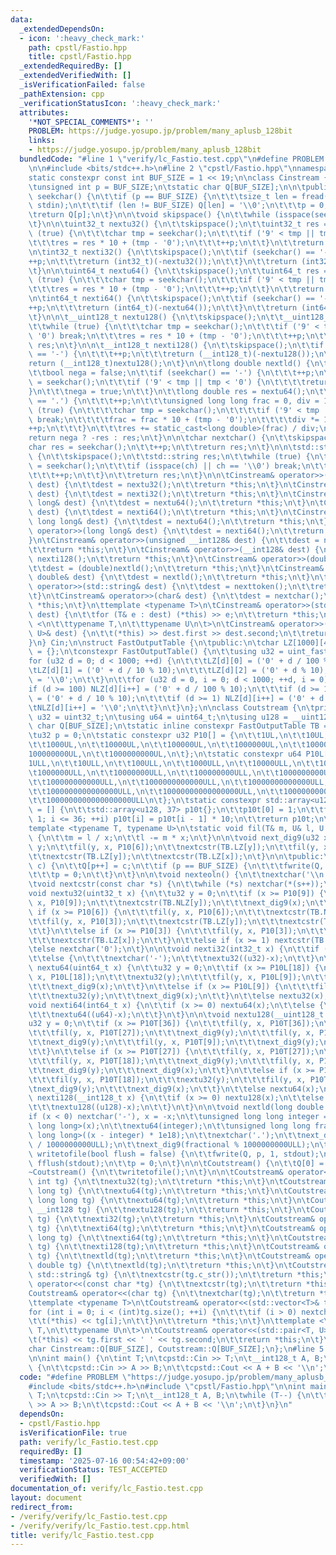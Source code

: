 ```yaml
---
data:
  _extendedDependsOn:
  - icon: ':heavy_check_mark:'
    path: cpstl/Fastio.hpp
    title: cpstl/Fastio.hpp
  _extendedRequiredBy: []
  _extendedVerifiedWith: []
  _isVerificationFailed: false
  _pathExtension: cpp
  _verificationStatusIcon: ':heavy_check_mark:'
  attributes:
    '*NOT_SPECIAL_COMMENTS*': ''
    PROBLEM: https://judge.yosupo.jp/problem/many_aplusb_128bit
    links:
    - https://judge.yosupo.jp/problem/many_aplusb_128bit
  bundledCode: "#line 1 \"verify/lc_Fastio.test.cpp\"\n#define PROBLEM \"https://judge.yosupo.jp/problem/many_aplusb_128bit\"\
    \n\n#include <bits/stdc++.h>\n#line 2 \"cpstl/Fastio.hpp\"\nnamespace cpstd {\n\
    static constexpr const int BUF_SIZE = 1 << 19;\n\nclass Cinstream {\n\tprivate:\n\
    \tunsigned int p = BUF_SIZE;\n\tstatic char Q[BUF_SIZE];\n\n\tpublic:\n\tchar\
    \ seekchar() {\n\t\tif (p == BUF_SIZE) {\n\t\t\tsize_t len = fread(Q, 1, BUF_SIZE,\
    \ stdin);\n\t\t\tif (len != BUF_SIZE) Q[len] = '\\0';\n\t\t\tp = 0;\n\t\t}\n\t\
    \treturn Q[p];\n\t}\n\n\tvoid skipspace() {\n\t\twhile (isspace(seekchar())) ++p;\n\
    \t}\n\n\tuint32_t nextu32() {\n\t\tskipspace();\n\t\tuint32_t res = 0;\n\t\twhile\
    \ (true) {\n\t\t\tchar tmp = seekchar();\n\t\t\tif ('9' < tmp || tmp < '0') break;\n\
    \t\t\tres = res * 10 + (tmp - '0');\n\t\t\t++p;\n\t\t}\n\t\treturn res;\n\t}\n\
    \n\tint32_t nexti32() {\n\t\tskipspace();\n\t\tif (seekchar() == '-') {\n\t\t\t\
    ++p;\n\t\t\treturn (int32_t)(-nextu32());\n\t\t}\n\t\treturn (int32_t)nextu32();\n\
    \t}\n\n\tuint64_t nextu64() {\n\t\tskipspace();\n\t\tuint64_t res = 0;\n\t\twhile\
    \ (true) {\n\t\t\tchar tmp = seekchar();\n\t\t\tif ('9' < tmp || tmp < '0') break;\n\
    \t\t\tres = res * 10 + (tmp - '0');\n\t\t\t++p;\n\t\t}\n\t\treturn res;\n\t}\n\
    \n\tint64_t nexti64() {\n\t\tskipspace();\n\t\tif (seekchar() == '-') {\n\t\t\t\
    ++p;\n\t\t\treturn (int64_t)(-nextu64());\n\t\t}\n\t\treturn (int64_t)nextu64();\n\
    \t}\n\n\t__uint128_t nextu128() {\n\t\tskipspace();\n\t\t__uint128_t res = 0;\n\
    \t\twhile (true) {\n\t\t\tchar tmp = seekchar();\n\t\t\tif ('9' < tmp || tmp <\
    \ '0') break;\n\t\t\tres = res * 10 + (tmp - '0');\n\t\t\t++p;\n\t\t}\n\t\treturn\
    \ res;\n\t}\n\n\t__int128_t nexti128() {\n\t\tskipspace();\n\t\tif (seekchar()\
    \ == '-') {\n\t\t\t++p;\n\t\t\treturn (__int128_t)(-nextu128());\n\t\t}\n\t\t\
    return (__int128_t)nextu128();\n\t}\n\n\tlong double nextld() {\n\t\tskipspace();\n\
    \t\tbool nega = false;\n\t\tif (seekchar() == '-') {\n\t\t\t++p;\n\t\t\tchar tmp\
    \ = seekchar();\n\t\t\tif ('9' < tmp || tmp < '0') {\n\t\t\t\treturn 0;\n\t\t\t\
    }\n\t\t\tnega = true;\n\t\t}\n\t\tlong double res = nextu64();\n\t\tif (seekchar()\
    \ == '.') {\n\t\t\t++p;\n\t\t\tunsigned long long frac = 0, div = 1;\n\t\t\twhile\
    \ (true) {\n\t\t\t\tchar tmp = seekchar();\n\t\t\t\tif ('9' < tmp || tmp < '0')\
    \ break;\n\t\t\t\tfrac = frac * 10 + (tmp - '0');\n\t\t\t\tdiv *= 10;\n\t\t\t\t\
    ++p;\n\t\t\t}\n\t\t\tres += static_cast<long double>(frac) / div;\n\t\t}\n\t\t\
    return nega ? -res : res;\n\t}\n\n\tchar nextchar() {\n\t\tskipspace();\n\t\t\
    char res = seekchar();\n\t\t++p;\n\t\treturn res;\n\t}\n\n\tstd::string nexttoken()\
    \ {\n\t\tskipspace();\n\t\tstd::string res;\n\t\twhile (true) {\n\t\t\tchar ch\
    \ = seekchar();\n\t\t\tif (isspace(ch) || ch == '\\0') break;\n\t\t\tres.push_back(ch);\n\
    \t\t\t++p;\n\t\t}\n\t\treturn res;\n\t}\n\n\tCinstream& operator>>(unsigned int&\
    \ dest) {\n\t\tdest = nextu32();\n\t\treturn *this;\n\t}\n\tCinstream& operator>>(int&\
    \ dest) {\n\t\tdest = nexti32();\n\t\treturn *this;\n\t}\n\tCinstream& operator>>(unsigned\
    \ long& dest) {\n\t\tdest = nextu64();\n\t\treturn *this;\n\t}\n\tCinstream& operator>>(long&\
    \ dest) {\n\t\tdest = nexti64();\n\t\treturn *this;\n\t}\n\tCinstream& operator>>(unsigned\
    \ long long& dest) {\n\t\tdest = nextu64();\n\t\treturn *this;\n\t}\n\tCinstream&\
    \ operator>>(long long& dest) {\n\t\tdest = nexti64();\n\t\treturn *this;\n\t\
    }\n\tCinstream& operator>>(unsigned __int128& dest) {\n\t\tdest = nextu128();\n\
    \t\treturn *this;\n\t}\n\tCinstream& operator>>(__int128& dest) {\n\t\tdest =\
    \ nexti128();\n\t\treturn *this;\n\t}\n\tCinstream& operator>>(double& dest) {\n\
    \t\tdest = (double)nextld();\n\t\treturn *this;\n\t}\n\tCinstream& operator>>(long\
    \ double& dest) {\n\t\tdest = nextld();\n\t\treturn *this;\n\t}\n\tCinstream&\
    \ operator>>(std::string& dest) {\n\t\tdest = nexttoken();\n\t\treturn *this;\n\
    \t}\n\tCinstream& operator>>(char& dest) {\n\t\tdest = nextchar();\n\t\treturn\
    \ *this;\n\t}\n\ttemplate <typename T>\n\tCinstream& operator>>(std::vector<T>&\
    \ dest) {\n\t\tfor (T& e : dest) (*this) >> e;\n\t\treturn *this;\n\t}\n\ttemplate\
    \ <\n\t\ttypename T,\n\t\ttypename U\n\t>\n\tCinstream& operator>>(std::pair<T,\
    \ U>& dest) {\n\t\t(*this) >> dest.first >> dest.second;\n\t\treturn *this;\n\t\
    }\n} Cin;\n\nstruct FastOutputTable {\n\tpublic:\n\tchar LZ[1000][4] = {}, NLZ[1000][4]\
    \ = {};\n\tconstexpr FastOutputTable() {\n\t\tusing u32 = uint_fast32_t;\n\t\t\
    for (u32 d = 0; d < 1000; ++d) {\n\t\t\tLZ[d][0] = ('0' + d / 100 % 10);\n\t\t\
    \tLZ[d][1] = ('0' + d / 10 % 10);\n\t\t\tLZ[d][2] = ('0' + d % 10);\n\t\t\tLZ[d][3]\
    \ = '\\0';\n\t\t}\n\t\tfor (u32 d = 0, i = 0; d < 1000; ++d, i = 0) {\n\t\t\t\
    if (d >= 100) NLZ[d][i++] = ('0' + d / 100 % 10);\n\t\t\tif (d >= 10) NLZ[d][i++]\
    \ = ('0' + d / 10 % 10);\n\t\t\tif (d >= 1) NLZ[d][i++] = ('0' + d % 10);\n\t\t\
    \tNLZ[d][i++] = '\\0';\n\t\t}\n\t}\n};\n\nclass Coutstream {\n\tprivate:\n\tusing\
    \ u32 = uint32_t;\n\tusing u64 = uint64_t;\n\tusing u128 = __uint128_t;\n\tstatic\
    \ char Q[BUF_SIZE];\n\tstatic inline constexpr FastOutputTable TB = FastOutputTable();\n\
    \tu32 p = 0;\n\tstatic constexpr u32 P10[] = {\n\t\t1UL,\n\t\t10UL,\n\t\t100UL,\n\
    \t\t1000UL,\n\t\t10000UL,\n\t\t100000UL,\n\t\t1000000UL,\n\t\t10000000UL,\n\t\t\
    100000000UL,\n\t\t1000000000UL,\n\t};\n\tstatic constexpr u64 P10L[] = {\n\t\t\
    1ULL,\n\t\t10ULL,\n\t\t100ULL,\n\t\t1000ULL,\n\t\t10000ULL,\n\t\t100000ULL,\n\t\
    \t1000000ULL,\n\t\t10000000ULL,\n\t\t100000000ULL,\n\t\t1000000000ULL,\n\t\t10000000000ULL,\n\
    \t\t100000000000ULL,\n\t\t1000000000000ULL,\n\t\t10000000000000ULL,\n\t\t100000000000000ULL,\n\
    \t\t1000000000000000ULL,\n\t\t10000000000000000ULL,\n\t\t100000000000000000ULL,\n\
    \t\t1000000000000000000ULL\n\t};\n\tstatic constexpr std::array<u128, 37> P10T\
    \ = [] {\n\t\tstd::array<u128, 37> p10t{};\n\t\tp10t[0] = 1;\n\t\tfor (int i =\
    \ 1; i <= 36; ++i) p10t[i] = p10t[i - 1] * 10;\n\t\treturn p10t;\n\t}();\n\n\t\
    template <typename T, typename U>\n\tstatic void fil(T& m, U& l, U x) noexcept\
    \ {\n\t\tm = l / x;\n\t\tl -= m * x;\n\t}\n\n\tvoid next_dig9(u32 x) {\n\t\tu32\
    \ y;\n\t\tfil(y, x, P10[6]);\n\t\tnextcstr(TB.LZ[y]);\n\t\tfil(y, x, P10[3]);\n\
    \t\tnextcstr(TB.LZ[y]);\n\t\tnextcstr(TB.LZ[x]);\n\t}\n\n\tpublic:\n\tvoid nextchar(char\
    \ c) {\n\t\tQ[p++] = c;\n\t\tif (p == BUF_SIZE) {\n\t\t\tfwrite(Q, p, 1, stdout);\n\
    \t\t\tp = 0;\n\t\t}\n\t}\n\n\tvoid nexteoln() {\n\t\tnextchar('\\n');\n\t}\n\n\
    \tvoid nextcstr(const char *s) {\n\t\twhile (*s) nextchar(*(s++));\n\t}\n\n\t\
    void nextu32(uint32_t x) {\n\t\tu32 y = 0;\n\t\tif (x >= P10[9]) {\n\t\t\tfil(y,\
    \ x, P10[9]);\n\t\t\tnextcstr(TB.NLZ[y]);\n\t\t\tnext_dig9(x);\n\t\t}\n\t\telse\
    \ if (x >= P10[6]) {\n\t\t\tfil(y, x, P10[6]);\n\t\t\tnextcstr(TB.NLZ[y]);\n\t\
    \t\tfil(y, x, P10[3]);\n\t\t\tnextcstr(TB.LZ[y]);\n\t\t\tnextcstr(TB.LZ[x]);\n\
    \t\t}\n\t\telse if (x >= P10[3]) {\n\t\t\tfil(y, x, P10[3]);\n\t\t\tnextcstr(TB.NLZ[y]);\n\
    \t\t\tnextcstr(TB.LZ[x]);\n\t\t}\n\t\telse if (x >= 1) nextcstr(TB.NLZ[x]);\n\t\
    \telse nextchar('0');\n\t}\n\n\tvoid nexti32(int32_t x) {\n\t\tif (x >= 0) nextu32(x);\n\
    \t\telse {\n\t\t\tnextchar('-');\n\t\t\tnextu32((u32)-x);\n\t\t}\n\t}\n\n\tvoid\
    \ nextu64(uint64_t x) {\n\t\tu32 y = 0;\n\t\tif (x >= P10L[18]) {\n\t\t\tfil(y,\
    \ x, P10L[18]);\n\t\t\tnextu32(y);\n\t\t\tfil(y, x, P10L[9]);\n\t\t\tnext_dig9(y);\n\
    \t\t\tnext_dig9(x);\n\t\t}\n\t\telse if (x >= P10L[9]) {\n\t\t\tfil(y, x, P10L[9]);\n\
    \t\t\tnextu32(y);\n\t\t\tnext_dig9(x);\n\t\t}\n\t\telse nextu32(x);\n\t}\n\n\t\
    void nexti64(int64_t x) {\n\t\tif (x >= 0) nextu64(x);\n\t\telse {\n\t\t\tnextchar('-');\n\
    \t\t\tnextu64((u64)-x);\n\t\t}\n\t}\n\n\tvoid nextu128(__uint128_t x) {\n\t\t\
    u32 y = 0;\n\t\tif (x >= P10T[36]) {\n\t\t\tfil(y, x, P10T[36]);\n\t\t\tnextu32(y);\n\
    \t\t\tfil(y, x, P10T[27]);\n\t\t\tnext_dig9(y);\n\t\t\tfil(y, x, P10T[18]);\n\t\
    \t\tnext_dig9(y);\n\t\t\tfil(y, x, P10T[9]);\n\t\t\tnext_dig9(y);\n\t\t\tnext_dig9(x);\n\
    \t\t}\n\t\telse if (x >= P10T[27]) {\n\t\t\tfil(y, x, P10T[27]);\n\t\t\tnextu32(y);\n\
    \t\t\tfil(y, x, P10T[18]);\n\t\t\tnext_dig9(y);\n\t\t\tfil(y, x, P10T[9]);\n\t\
    \t\tnext_dig9(y);\n\t\t\tnext_dig9(x);\n\t\t}\n\t\telse if (x >= P10T[18]) {\n\
    \t\t\tfil(y, x, P10T[18]);\n\t\t\tnextu32(y);\n\t\t\tfil(y, x, P10T[9]);\n\t\t\
    \tnext_dig9(y);\n\t\t\tnext_dig9(x);\n\t\t}\n\t\telse nextu64(x);\n\t}\n\n\tvoid\
    \ nexti128(__int128_t x) {\n\t\tif (x >= 0) nextu128(x);\n\t\telse {\n\t\t\tnextchar('-');\n\
    \t\t\tnextu128((u128)-x);\n\t\t}\n\t}\n\n\tvoid nextld(long double x) {\n\t\t\
    if (x < 0) nextchar('-'), x = -x;\n\t\tunsigned long long integer = static_cast<unsigned\
    \ long long>(x);\n\t\tnextu64(integer);\n\t\tunsigned long long fractional = static_cast<unsigned\
    \ long long>((x - integer) * 1e18);\n\t\tnextchar('.');\n\t\tnext_dig9(fractional\
    \ / 1000000000ULL);\n\t\tnext_dig9(fractional % 1000000000ULL);\n\t}\n\n\tvoid\
    \ writetofile(bool flush = false) {\n\t\tfwrite(Q, p, 1, stdout);\n\t\tif (flush)\
    \ fflush(stdout);\n\t\tp = 0;\n\t}\n\n\tCoutstream() {\n\t\tQ[0] = 0;\n\t}\n\t\
    ~Coutstream() {\n\t\twritetofile();\n\t}\n\n\tCoutstream& operator<<(unsigned\
    \ int tg) {\n\t\tnextu32(tg);\n\t\treturn *this;\n\t}\n\tCoutstream& operator<<(unsigned\
    \ long tg) {\n\t\tnextu64(tg);\n\t\treturn *this;\n\t}\n\tCoutstream& operator<<(unsigned\
    \ long long tg) {\n\t\tnextu64(tg);\n\t\treturn *this;\n\t}\n\tCoutstream& operator<<(unsigned\
    \ __int128 tg) {\n\t\tnextu128(tg);\n\t\treturn *this;\n\t}\n\tCoutstream& operator<<(int\
    \ tg) {\n\t\tnexti32(tg);\n\t\treturn *this;\n\t}\n\tCoutstream& operator<<(long\
    \ tg) {\n\t\tnexti64(tg);\n\t\treturn *this;\n\t}\n\tCoutstream& operator<<(long\
    \ long tg) {\n\t\tnexti64(tg);\n\t\treturn *this;\n\t}\n\tCoutstream& operator<<(__int128_t\
    \ tg) {\n\t\tnexti128(tg);\n\t\treturn *this;\n\t}\n\tCoutstream& operator<<(double\
    \ tg) {\n\t\tnextld(tg);\n\t\treturn *this;\n\t}\n\tCoutstream& operator<<(long\
    \ double tg) {\n\t\tnextld(tg);\n\t\treturn *this;\n\t}\n\tCoutstream& operator<<(const\
    \ std::string& tg) {\n\t\tnextcstr(tg.c_str());\n\t\treturn *this;\n\t}\n\tCoutstream&\
    \ operator<<(const char *tg) {\n\t\tnextcstr(tg);\n\t\treturn *this;\n\t}\n\t\
    Coutstream& operator<<(char tg) {\n\t\tnextchar(tg);\n\t\treturn *this;\n\t}\n\
    \ttemplate <typename T>\n\tCoutstream& operator<<(std::vector<T>& tg) {\n\t\t\
    for (int i = 0; i < (int)tg.size(); ++i) {\n\t\t\tif (i > 0) nextchar(' ');\n\t\
    \t\t(*this) << tg[i];\n\t\t}\n\t\treturn *this;\n\t}\n\ttemplate <\n\t\ttypename\
    \ T,\n\t\ttypename U\n\t>\n\tCoutstream& operator<<(std::pair<T, U>& tg) {\n\t\
    \t(*this) << tg.first << ' ' << tg.second;\n\t\treturn *this;\n\t}\n} Cout;\n\n\
    char Cinstream::Q[BUF_SIZE], Coutstream::Q[BUF_SIZE];\n};\n#line 5 \"verify/lc_Fastio.test.cpp\"\
    \n\nint main() {\n\tint T;\n\tcpstd::Cin >> T;\n\t__int128_t A, B;\n\twhile (T--)\
    \ {\n\t\tcpstd::Cin >> A >> B;\n\t\tcpstd::Cout << A + B << '\\n';\n\t}\n}\n"
  code: "#define PROBLEM \"https://judge.yosupo.jp/problem/many_aplusb_128bit\"\n\n\
    #include <bits/stdc++.h>\n#include \"cpstl/Fastio.hpp\"\n\nint main() {\n\tint\
    \ T;\n\tcpstd::Cin >> T;\n\t__int128_t A, B;\n\twhile (T--) {\n\t\tcpstd::Cin\
    \ >> A >> B;\n\t\tcpstd::Cout << A + B << '\\n';\n\t}\n}\n"
  dependsOn:
  - cpstl/Fastio.hpp
  isVerificationFile: true
  path: verify/lc_Fastio.test.cpp
  requiredBy: []
  timestamp: '2025-07-16 00:54:42+09:00'
  verificationStatus: TEST_ACCEPTED
  verifiedWith: []
documentation_of: verify/lc_Fastio.test.cpp
layout: document
redirect_from:
- /verify/verify/lc_Fastio.test.cpp
- /verify/verify/lc_Fastio.test.cpp.html
title: verify/lc_Fastio.test.cpp
---
```

